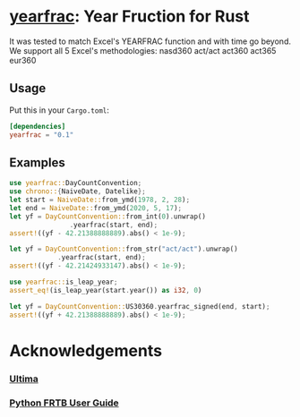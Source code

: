 [yearfrac][docsrs]: Year Fruction for Rust
========================================
[cratesio]: https://crates.io/crates/yearfrac
[docsrs]: https://docs.rs/yearfrac/

It was tested to match Excel's YEARFRAC function and with time go beyond. We support all 5 Excel's methodologies:
nasd360
act/act
act360
act365
eur360

## Usage

Put this in your `Cargo.toml`:

```toml
[dependencies]
yearfrac = "0.1"
```

## Examples

 ```rust
 use yearfrac::DayCountConvention;
 use chrono::{NaiveDate, Datelike};
 let start = NaiveDate::from_ymd(1978, 2, 28);
 let end = NaiveDate::from_ymd(2020, 5, 17);
 let yf = DayCountConvention::from_int(0).unwrap()
                .yearfrac(start, end);
assert!((yf - 42.21388888889).abs() < 1e-9);
 
 let yf = DayCountConvention::from_str("act/act").unwrap()
             .yearfrac(start, end);
 assert!((yf - 42.21424933147).abs() < 1e-9);

 use yearfrac::is_leap_year;
 assert_eq!(is_leap_year(start.year()) as i32, 0)

 let yf = DayCountConvention::US30360.yearfrac_signed(end, start);
 assert!((yf + 42.21388888889).abs() < 1e-9);
 ```

 # Acknowledgements
 
 ### [Ultima](https://ultimabi.uk/) 
 ### [Python FRTB User Guide](https://ultimabi.uk/ultibi-frtb-book/) 
